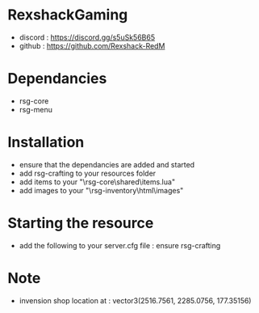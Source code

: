 # RexshackGaming
- discord : https://discord.gg/s5uSk56B65
- github : https://github.com/Rexshack-RedM

# Dependancies
- rsg-core
- rsg-menu

# Installation
- ensure that the dependancies are added and started
- add rsg-crafting to your resources folder
- add items to your "\rsg-core\shared\items.lua"
- add images to your "\rsg-inventory\html\images"

# Starting the resource
- add the following to your server.cfg file : ensure rsg-crafting

# Note
- invension shop location at : vector3(2516.7561, 2285.0756, 177.35156)
